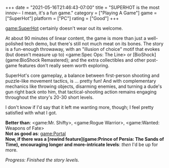 +++
date = "2021-05-16T21:46:43-07:00"
title = "SUPERHOT is the most innov-- I mean, it's a fun game."
category = ["Playing A Game"]
game = ["SuperHot"]
platform = ["PC"]
rating = ["Good"]
+++

<game:SuperHot> certainly doesn't wear out its welcome.

At about 90 minutes of linear content, the game is more than just a well-polished tech demo, but there's still not much meat on its bones.  The story is a fun-enough throwaway, with an "illusion of choice" motif that evokes (but doesn't measure up to) <game:Spec Ops: The Line> or [BioShock](game:BioShock Remastered); and the extra collectibles and other post-game features don't really seem worth exploring.

SuperHot's core gameplay, a balance between first-person shooting and puzzle-like movement tactics, is ... pretty fun!  And with complementary mechanics like throwing objects, disarming enemies, and turning a dude's gun right back onto him, that tactical-shooting action remains engaging throughout the story's 20-30 short levels.

I don't know if I'd say that it left me wanting more, though; I feel pretty satisfied with what I got.

<b>Better than</b>: <game:Mr. Shifty>, <game:Rogue Warrior>, <game:Wanted: Weapons of Fate>  
<b>Not as good as</b>: <game:Portal>  
<b>Now, if there was a [rewind feature](game:Prince of Persia: The Sands of Time), encouraging longer and more-intricate levels</b>: <i>then</i> I'd be up for more.

<i>Progress: Finished the story levels.</i>
